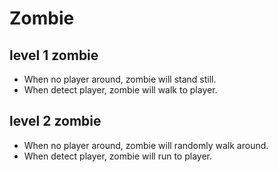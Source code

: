 # Zombie
## level 1 zombie
- When no player around, zombie will stand still.
- When detect player, zombie will walk to player.

## level 2 zombie
- When no player around, zombie will randomly walk around.
- When detect player, zombie will run to player.
